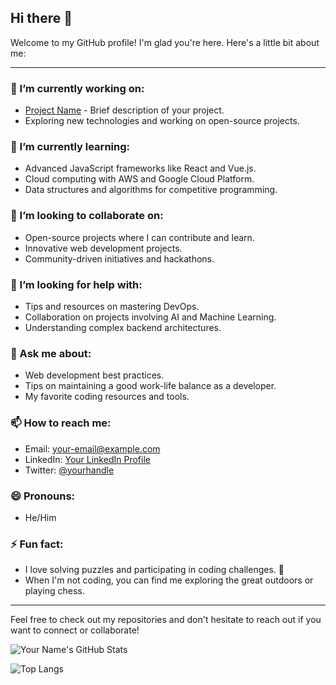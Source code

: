 ## Hi there 👋

Welcome to my GitHub profile! I'm glad you're here. Here's a little bit about me:

---

### 🔭 I’m currently working on:
- [Project Name](#) - Brief description of your project.
- Exploring new technologies and working on open-source projects.

### 🌱 I’m currently learning:
- Advanced JavaScript frameworks like React and Vue.js.
- Cloud computing with AWS and Google Cloud Platform.
- Data structures and algorithms for competitive programming.

### 👯 I’m looking to collaborate on:
- Open-source projects where I can contribute and learn.
- Innovative web development projects.
- Community-driven initiatives and hackathons.

### 🤔 I’m looking for help with:
- Tips and resources on mastering DevOps.
- Collaboration on projects involving AI and Machine Learning.
- Understanding complex backend architectures.

### 💬 Ask me about:
- Web development best practices.
- Tips on maintaining a good work-life balance as a developer.
- My favorite coding resources and tools.

### 📫 How to reach me:
- Email: [your-email@example.com](mailto:your-email@example.com)
- LinkedIn: [Your LinkedIn Profile](#)
- Twitter: [@yourhandle](https://twitter.com/yourhandle)

### 😄 Pronouns:
- He/Him

### ⚡ Fun fact:
- I love solving puzzles and participating in coding challenges. 🧩
- When I'm not coding, you can find me exploring the great outdoors or playing chess.

---

Feel free to check out my repositories and don't hesitate to reach out if you want to connect or collaborate!

![Your Name's GitHub Stats](https://github-readme-stats.vercel.app/api?username=yourusername&show_icons=true&theme=radical)

![Top Langs](https://github-readme-stats.vercel.app/api/top-langs/?username=yourusername&hide=html&layout=compact&theme=radical)
